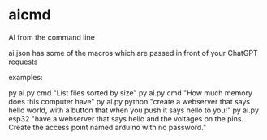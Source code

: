 # aicmd
AI from the command line

ai.json has some of the macros which are passed in front of your ChatGPT requests

examples:

py ai.py cmd "List files sorted by size"
py ai.py cmd "How much memory does this computer have"
py ai.py python "create a webserver that says hello world, with a button that when you push it says hello to you!"
py ai.py esp32 "have a webserver that says hello and the voltages on the pins. Create the access point named arduino with no password."  